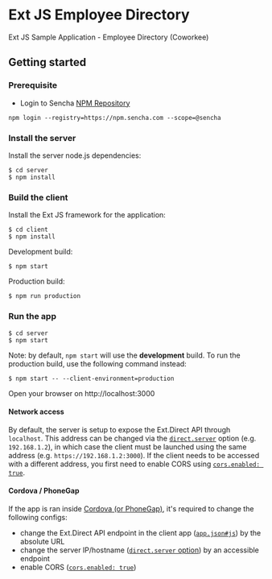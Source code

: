 # Ext JS Employee Directory
Ext JS Sample Application - Employee Directory (Coworkee)

## Getting started
### Prerequisite
- Login to Sencha [NPM Repository](http://docs.sencha.com/extjs/7.0.0/guides/getting_started/open_tooling.html#getting_started-_-open_tooling_-_step_2__login_to_the_npm_repository)

`npm login --registry=https://npm.sencha.com --scope=@sencha`

### Install the server
Install the server node.js dependencies:

    $ cd server
    $ npm install

### Build the client
Install the Ext JS framework for the application:

    $ cd client
    $ npm install

Development build:

    $ npm start

Production build:

    $ npm run production

### Run the app

    $ cd server
    $ npm start

Note: by default, `npm start` will use the **development** build. To run the production
build, use the following command instead:

    $ npm start -- --client-environment=production

Open your browser on http://localhost:3000

#### Network access

By default, the server is setup to expose the Ext.Direct API through `localhost`. This
address can be changed via the [`direct.server`](server/config.json#L16) option (e.g.
`192.168.1.2`), in which case the client must be launched using the same address (e.g.
`https://192.168.1.2:3000`). If the client needs to be accessed with a different address,
you first need to enable CORS using [`cors.enabled: true`](server/config.json#L3).

#### Cordova / PhoneGap
If the app is ran inside
[Cordova (or PhoneGap)](https://docs.sencha.com/cmd/guides/cordova_phonegap.html), it's
required to change the following configs:

- change the Ext.Direct API endpoint in the client app ([`app.json#js`](client/app.json#L254)) by the absolute URL
- change the server IP/hostname ([`direct.server` option](server/config.json#L16)) by an accessible endpoint
- enable CORS ([`cors.enabled: true`](server/config.json#L3))
